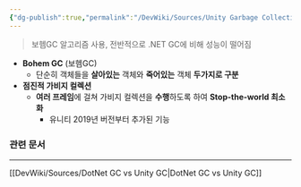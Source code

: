 ```yaml
---
{"dg-publish":true,"permalink":"/DevWiki/Sources/Unity Garbage Collection (유니티 가비지컬렉션)/","noteIcon":"","created":"2024-12-22T15:40:47.000+09:00","updated":"2025-07-20T02:13:26.917+09:00"}
---
```


> 보헴GC 알고리즘 사용, 전반적으로 .NET GC에 비해 성능이 떨어짐

* **Bohem GC** (보헴GC)
	* 단순히 객체들을 **살아있는** 객체와 **죽어있는** 객체 **두가지로 구분**
* **점진적 가비지 컬렉션**
	* **여러 프레임**에 걸쳐 가비지 컬렉션을 **수행**하도록 하여 **Stop-the-world 최소화**
		* 유니티 2019년 버전부터 추가된 기능

### 관련 문서
---
[[DevWiki/Sources/DotNet GC vs Unity GC\|DotNet GC vs Unity GC]]